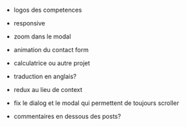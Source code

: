 - logos des competences

- responsive

- zoom dans le modal
- animation du contact form

- calculatrice ou autre projet
- traduction en anglais?

- redux au lieu de context
- fix le dialog et le modal qui permettent de toujours scroller

- commentaires en dessous des posts?
